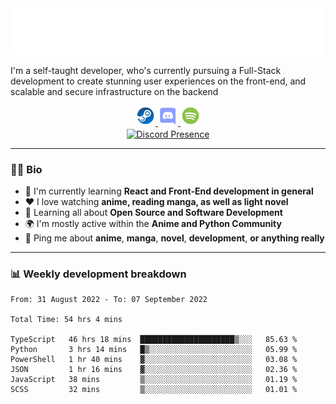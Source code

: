 <img src="assets/wave.svg" alt=":wave:" />

I'm a self-taught developer, who's currently pursuing a Full-Stack development to create stunning user experiences on the front-end, and scalable and secure infrastructure on the backend

<div align="center">
   <a href="https://steamcommunity.com/id/ccrsxx/" target="_blank" rel="nofollow">
      <img src="assets/steam.svg" alt="Steam" width="32">
   </a>
   <a href="https://discord.com/users/414304208649453568" target="_blank" rel="nofollow">
      <img src="assets/discord.svg" alt="Discord" width="32">
   </a>
   <a href="https://open.spotify.com/user/hx41leoaiivias96yeui561sz" target="_blank" rel="nofollow">
      <img src="assets/spotify.svg" alt="Spotify" width="32">
   </a>
</div>

<div align="center">
   <a href="https://discord.com/users/414304208649453568" target="_blank" rel="nofollow">
      <img src="https://lanyard-profile-readme.vercel.app/api/414304208649453568?idleMessage=Probably%20doing%20something%20else..." alt="Discord Presence" align="center">
   </a>
</div>

---

### 🧑‍💻 Bio

- 📖 I'm currently learning **React and Front-End development in general**
- ❤️ I love watching **anime, reading manga, as well as light novel**
- 🌱 Learning all about **Open Source and Software Development**
- 🌍 I'm mostly active within the **Anime and Python Community**
- 💬 Ping me about **anime**, **manga**, **novel**, **development**, **or anything really**

---

### 📊 Weekly development breakdown

<!--START_SECTION:waka-->

```text
From: 31 August 2022 - To: 07 September 2022

Total Time: 54 hrs 4 mins

TypeScript   46 hrs 18 mins  █████████████████████▒░░░   85.63 %
Python       3 hrs 14 mins   █▒░░░░░░░░░░░░░░░░░░░░░░░   05.99 %
PowerShell   1 hr 40 mins    ▓░░░░░░░░░░░░░░░░░░░░░░░░   03.08 %
JSON         1 hr 16 mins    ▓░░░░░░░░░░░░░░░░░░░░░░░░   02.36 %
JavaScript   38 mins         ▒░░░░░░░░░░░░░░░░░░░░░░░░   01.19 %
SCSS         32 mins         ▒░░░░░░░░░░░░░░░░░░░░░░░░   01.01 %
```

<!--END_SECTION:waka-->
